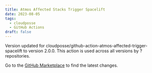 ```yaml
---
title: Atmos Affected Stacks Trigger Spacelift
date: 2023-08-05
tags:
  - cloudposse
  - GitHub Actions
draft: false
---
```



Version updated for cloudposse/github-action-atmos-affected-trigger-spacelift to version 2.0.0.
This action is used across all versions by ? repositories.

Go to the [GitHub Marketplace](https://github.com/marketplace/actions/atmos-affected-stacks-trigger-spacelift) to find the latest changes.
